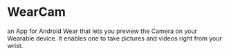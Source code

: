 # WearCam
an App for Android Wear that lets you preview the Camera on your Wearable device. It enables one to take pictures and videos right from your wrist.
